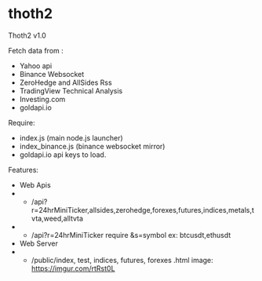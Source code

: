 # thoth2

Thoth2 v1.0

Fetch data from :
- Yahoo api
- Binance Websocket
- ZeroHedge and AllSides Rss
- TradingView Technical Analysis
- Investing.com
- goldapi.io

Require:
- index.js (main node.js launcher)
- index_binance.js (binance websocket mirror)
- goldapi.io api keys
 to load.
 
 Features:
 - Web Apis
 - - /api?r=24hrMiniTicker,allsides,zerohedge,forexes,futures,indices,metals,tvta,weed,alltvta
 - - /api?r=24hrMiniTicker require &s=symbol ex: btcusdt,ethusdt
 - Web Server
 - - /public/index, test, indices, futures, forexes .html
 image: https://imgur.com/rtRst0L

